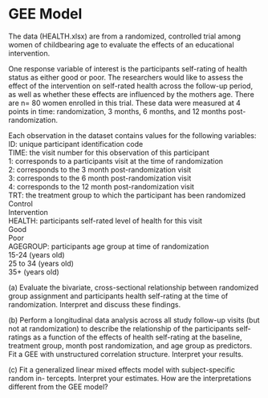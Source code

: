 # GEE Model

The data (HEALTH.xlsx) are from a randomized, controlled trial among women of childbearing age to evaluate the effects of an educational intervention.   

One response variable of interest is the participants self-rating of health status as either good or poor. The researchers would like to assess the effect of the intervention on self-rated
health across the follow-up period, as well as whether these effects are influenced
by the mothers age. There are n= 80 women enrolled in this trial. These data
were measured at 4 points in time: randomization, 3 months, 6 months, and 12
months post-randomization.  

Each observation in the dataset contains values for the
following variables:
ID: unique participant identification code  
TIME: the visit number for this observation of this participant  
1: corresponds to a participants visit at the time of randomization  
2: corresponds to the 3 month post-randomization visit  
3: corresponds to the 6 month post-randomization visit  
4: corresponds to the 12 month post-randomization visit  
TRT: the treatment group to which the participant has been randomized  
Control  
Intervention  
HEALTH: participants self-rated level of health for this visit  
Good  
Poor  
AGEGROUP: participants age group at time of randomization  
15-24 (years old)  
25 to 34 (years old)  
35+ (years old)  

(a) Evaluate the bivariate, cross-sectional relationship between randomized group
assignment and participants health self-rating at the time of randomization.
Interpret and discuss these findings.  

(b) Perform a longitudinal data analysis across all study follow-up visits (but not
at randomization) to describe the relationship of the participants self-ratings
as a function of the effects of health self-rating at the baseline, treatment
group, month post randomization, and age group as predictors. Fit a GEE
with unstructured correlation structure. Interpret your results.  

(c) Fit a generalized linear mixed effects model with subject-specific random in-
tercepts. Interpret your estimates. How are the interpretations different from
the GEE model?
